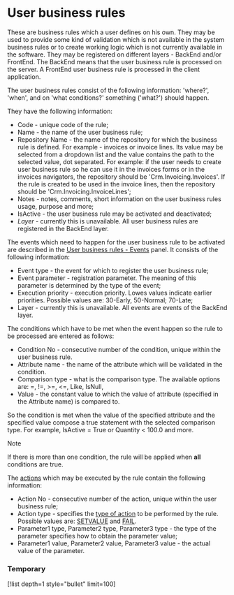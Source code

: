 
# User business rules

These are business rules which a user defines on his own. They may be used to provide some kind of validation which is not available in the system business rules or to create working logic which is not currently available in the software. They may be registered on different layers - BackEnd and/or FrontEnd. The BackEnd means that the user business rule is processed on the server. A FrontEnd user business rule is processed in the client application.

The user business rules consist of the following information: 'where?', 'when', and on 'what conditions?' something ('what?') should happen.

They have the following information:

- Code - unique code of the rule;
- Name - the name of the user business rule;
- Repository Name - the name of the repository for which the business rule is  defined. For example - invoices or invoice lines. Its value may be  selected from a dropdown list and the value contains the path to the  selected value, dot separated. For example: if the user needs to create  user business rule so he can use it in the invoices forms or in the  invoices navigators, the repository should be 'Crm.Invoicing.Invoices'.  If the rule is created to be used in the invoice lines, then the repository should be 'Crm.Invoicing.InvoiceLines';
- Notes - notes, comments, short information on the user business rules usage, purpose and more;
- IsActive - the user business rule may be activated and deactivated;
- *Layer* - currently this is unavailable. All user business rules are registered in the BackEnd layer.

The events which need to happen for the user business rule to be activated are described in the [User business rules - Events](https://docs.erp.net/tech/advanced/user-business-rules/events/index.html) panel. It consists of the following information:

- Event type - the event for which to register the user business rule;
- Event parameter - registration parameter. The meaning of this parameter is  determined by the type of the event;
- Execution priority - execution priority. Lowes values indicate earlier  priorities. Possible values are: 30-Early, 50-Normal; 70-Late;
- Layer - currently this is unavailable. All events are events of the BackEnd layer.

The conditions which have to be met when the event happen so the rule to be processed are entered as follows:

- Condition No - consecutive number of the condition, unique within the user business rule.
- Attribute name - the name of the attribute which will be validated in the condition.
- Comparison type - what is the comparison type. The available options are: =, !=, >=, <=, Like, IsNull,
- Value - the constant value to which the value of attribute (specified in the Attribute name) is compared to.

So the condition is met when the value of the specified attribute and the  specified value compose a true statement with the selected comparison  type. For example, IsActive = True or Quantity < 100.0 and more. 

> [!Note] 
> If there is more than one condition, the rule will be applied when **all** conditions are true.

The [actions](https://docs.erp.net/tech/advanced/user-business-rules/action-types/index.html) which may be executed by the rule contain the following information:

- Action No - consecutive number of the action, unique within the user business rule;
- Action type - specifies the [type of action](https://docs.erp.net/tech/advanced/user-business-rules/action-types/index.html) to be performed by the rule. Possible values are: [SETVALUE](https://docs.erp.net/tech/advanced/user-business-rules/action-types/setvalue.html) and [FAIL](https://docs.erp.net/tech/advanced/user-business-rules/action-types/fail.html). 
- Parameter1 type, Parameter2 type, Parameter3 type - the type of the parameter specifies how to obtain the parameter value; 
- Parameter1 value, Parameter2 value, Parameter3 value - the actual value of the parameter.


### Temporary

[!list depth=1 style="bullet" limit=100]


